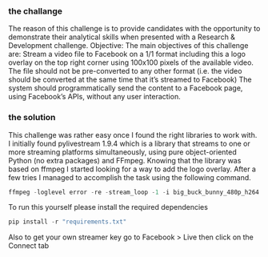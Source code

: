 ### the challange
The reason of this challenge is to provide candidates with the opportunity to demonstrate their analytical skills when presented with a Research & Development challenge.
Objective:
The main objectives of this challenge are:
Stream a video file to Facebook on a 1/1 format including this a logo overlay on the top right corner using 100x100 pixels of the available video.
The file should not be pre-converted to any other format (i.e. the video should be converted at the same time that it’s streamed to Facebook)
The system should programmatically send the content to a Facebook page, using Facebook’s APIs, without any user interaction.

### the solution
This challenge was rather easy once I found the right libraries to work with. 
I initially found pylivestream 1.9.4 which is a library that streams to one or more streaming platforms simultaneously, using pure object-oriented Python (no extra packages) and FFmpeg.
Knowing that the library was based on ffmpeg I started looking for a way to add the logo overlay. After a few tries I managed to accomplish the task using the following command.
```python
ffmpeg -loglevel error -re -stream_loop -1 -i big_buck_bunny_480p_h264.mov -i logo.png -f lavfi -i anullsrc -filter_complex "[0:v]scale=1024:-1,setpts=PTS-STARTPTS[bg];[1:v]scale=120:-1,setpts=PTS-STARTPTS[fg];[bg][fg]overlay=W-w-10:10,format=yuv420p[out]" -map "[out]" -map 2:a -codec:v libx264 -pix_fmt yuv420p -preset veryfast -b:v 500k -g 48.0 -codec:a aac -b:a 128k -ar 44100 -maxrate 500k -bufsize 250k -strict experimental -f flv  "rtmps://live-api-s.facebook.com:443/rtmp/777255016025370?s_bl=0&s_ps=1&s_sw=0&s_vt=api-s&a=AbyoMafpkIVJieTk8Rk"

```
To run this yourself please install the required dependencies

```python
pip install -r "requirements.txt"
```

Also to get your own streamer key go to Facebook > Live  then click on the Connect tab